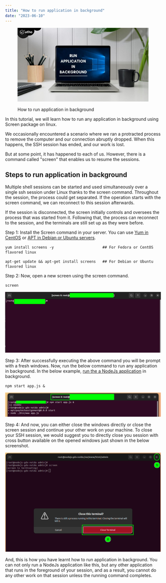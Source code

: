 ```yaml
---
title: "How to run application in background"
date: "2023-06-10"
---
```


<figure>

![How to run application in background](images/How-to-run-application-in-background-1024x576.jpg)

<figcaption>

How to run application in background

</figcaption>

</figure>

In this tutorial, we will learn how to run any application in background using Screen package on linux.

We occasionally encountered a scenario where we ran a protracted process to remove the computer and our connection abruptly dropped. When this happens, the SSH session has ended, and our work is lost.

But at some point, it has happened to each of us. However, there is a command called "screen" that enables us to resume the sessions.

## Steps to run application in background

Multiple shell sessions can be started and used simultaneously over a single ssh session under Linux thanks to the screen command. Throughout the session, the process could get separated. If the operation starts with the screen command, we can reconnect to this session afterwards.

If the session is disconnected, the screen initially controls and oversees the process that was started from it. Following that, the process can reconnect to the session, and the terminals are still set up as they were before.

Step 1: Install the Screen command in your server. You can use [Yum in CentOS](https://www.google.com/url?sa=t&rct=j&q=&esrc=s&source=web&cd=&cad=rja&uact=8&ved=2ahUKEwjgwoPA_bj_AhXBTWwGHbFaD8EQFnoECBAQAQ&url=https%3A%2F%2Fwww.redhat.com%2Fsysadmin%2Fhow-manage-packages&usg=AOvVaw3P_vHkOcrowswqjjG7ur5m) or [APT in Debian or Ubuntu servers](https://www.google.com/url?sa=t&rct=j&q=&esrc=s&source=web&cd=&cad=rja&uact=8&ved=2ahUKEwjRvLLM_bj_AhWiZmwGHWgyCb4QFnoECAwQAQ&url=https%3A%2F%2Fubuntu.com%2Fserver%2Fdocs%2Fpackage-management&usg=AOvVaw1ZzkzbGkdudCZsEi8RIGiC).

```
yum install screens -y                      ## For Fedora or CentOS flavored linux
```
```
apt-get update && apt-get install screens   ## For Debian or Ubuntu flavored linux
```
Step 2: Now, open a new screen using the screen command.

```
screen
```
![](images/image-1150.png)

Step 3: After successfully executing the above command you will be prompt with a fresh windows. Now, run the below command to run any application in background. In the below example, [run the a NodeJs application](https://utho.com/docs/tutorial/how-to-install-node-js-on-ubuntu-20-04/) in background.

```
npm start app.js &
```
![](images/image-1151-1024x158.png)

Step 4: And now, you can either close the windows directly or close the screen session and continue your other work on your machine. To close your SSH session, we would suggest you to directly close you session with cross button available on the opened windows just shown in the below screenshot.

![](images/image-1152.png)

And, this is how you have learnt how to run application in background. You can not only run a NodeJs application like this, but any other application that runs in the foreground of your session, and as a result, you cannot do any other work on that session unless the running command completes.
